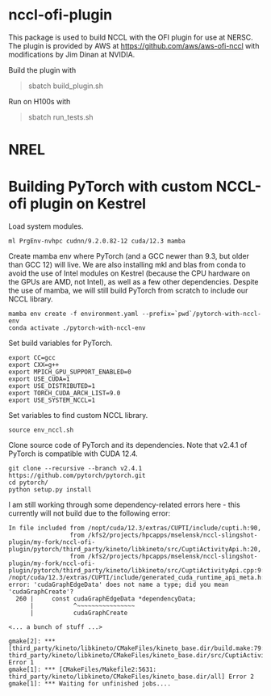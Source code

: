 # nccl-ofi-plugin

This package is used to build NCCL with the OFI plugin for use at NERSC.
The plugin is provided by AWS at https://github.com/aws/aws-ofi-nccl
with modifications by Jim Dinan at NVIDIA.

Build the plugin with
  > sbatch build_plugin.sh

Run on H100s with
  > sbatch run_tests.sh

# NREL

# Building PyTorch with custom NCCL-ofi plugin on Kestrel

Load system modules.
```
ml PrgEnv-nvhpc cudnn/9.2.0.82-12 cuda/12.3 mamba
```

Create mamba env where PyTorch (and a GCC newer than 9.3, but older than GCC 12) will live. We are also installing mkl and blas from conda to avoid the use of Intel modules on Kestrel (because the CPU hardware on the GPUs are AMD, not Intel), as well as a few other dependencies. Despite the use of mamba, we will still build PyTorch from scratch to include our NCCL library. 
```
mamba env create -f environment.yaml --prefix=`pwd`/pytorch-with-nccl-env
conda activate ./pytorch-with-nccl-env 
```

Set build variables for PyTorch.
```
export CC=gcc
export CXX=g++
export MPICH_GPU_SUPPORT_ENABLED=0
export USE_CUDA=1
export USE_DISTRIBUTED=1
export TORCH_CUDA_ARCH_LIST=9.0
export USE_SYSTEM_NCCL=1
```

Set variables to find custom NCCL library.
```
source env_nccl.sh 
```

Clone source code of PyTorch and its dependencies. Note that v2.4.1 of PyTorch is compatible with CUDA 12.4.
```
git clone --recursive --branch v2.4.1 https://github.com/pytorch/pytorch.git
cd pytorch/
python setup.py install
```

I am still working through some dependency-related errors here - this currently will not build due to the following error:
```
In file included from /nopt/cuda/12.3/extras/CUPTI/include/cupti.h:90,
                 from /kfs2/projects/hpcapps/mselensk/nccl-slingshot-plugin/my-fork/nccl-ofi-plugin/pytorch/third_party/kineto/libkineto/src/CuptiActivityApi.h:20,
                 from /kfs2/projects/hpcapps/mselensk/nccl-slingshot-plugin/my-fork/nccl-ofi-plugin/pytorch/third_party/kineto/libkineto/src/CuptiActivityApi.cpp:9:
/nopt/cuda/12.3/extras/CUPTI/include/generated_cuda_runtime_api_meta.h:260:11: error: 'cudaGraphEdgeData' does not name a type; did you mean 'cudaGraphCreate'?
  260 |     const cudaGraphEdgeData *dependencyData;
      |           ^~~~~~~~~~~~~~~~~
      |           cudaGraphCreate

<... a bunch of stuff ...>

gmake[2]: *** [third_party/kineto/libkineto/CMakeFiles/kineto_base.dir/build.make:79: third_party/kineto/libkineto/CMakeFiles/kineto_base.dir/src/CuptiActivityApi.cpp.o] Error 1
gmake[1]: *** [CMakeFiles/Makefile2:5631: third_party/kineto/libkineto/CMakeFiles/kineto_base.dir/all] Error 2
gmake[1]: *** Waiting for unfinished jobs....
```
